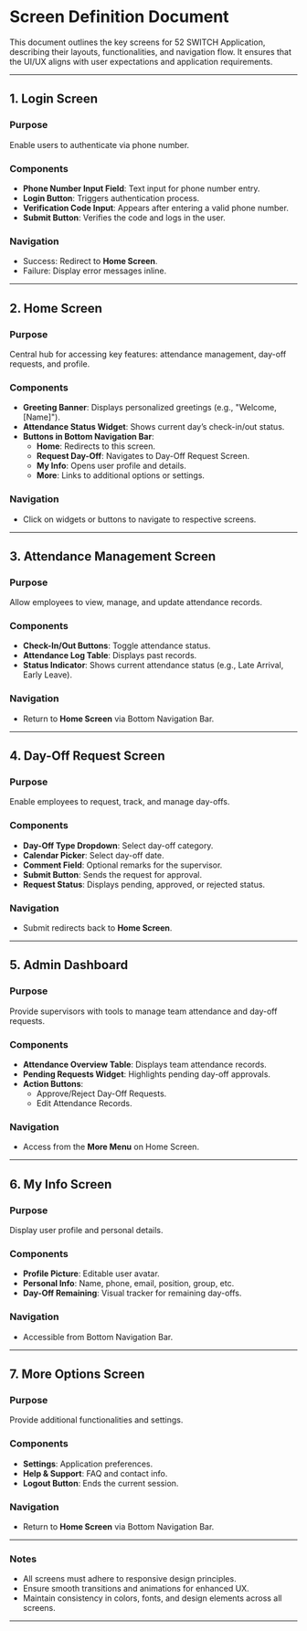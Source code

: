 # Screen Definition Document
This document outlines the key screens for 52 SWITCH Application, describing their layouts, functionalities, and navigation flow. It ensures that the UI/UX aligns with user expectations and application requirements.

---

## 1. **Login Screen**

### Purpose

Enable users to authenticate via phone number.

### Components

- **Phone Number Input Field**: Text input for phone number entry.
- **Login Button**: Triggers authentication process.
- **Verification Code Input**: Appears after entering a valid phone number.
- **Submit Button**: Verifies the code and logs in the user.

### Navigation

- Success: Redirect to **Home Screen**.
- Failure: Display error messages inline.

---

## 2. **Home Screen**

### Purpose

Central hub for accessing key features: attendance management, day-off requests, and profile.

### Components

- **Greeting Banner**: Displays personalized greetings (e.g., "Welcome, [Name]").
- **Attendance Status Widget**: Shows current day’s check-in/out status.
- **Buttons in Bottom Navigation Bar**:
    - **Home**: Redirects to this screen.
    - **Request Day-Off**: Navigates to Day-Off Request Screen.
    - **My Info**: Opens user profile and details.
    - **More**: Links to additional options or settings.

### Navigation

- Click on widgets or buttons to navigate to respective screens.

---

## 3. **Attendance Management Screen**

### Purpose

Allow employees to view, manage, and update attendance records.

### Components

- **Check-In/Out Buttons**: Toggle attendance status.
- **Attendance Log Table**: Displays past records.
- **Status Indicator**: Shows current attendance status (e.g., Late Arrival, Early Leave).

### Navigation

- Return to **Home Screen** via Bottom Navigation Bar.

---

## 4. **Day-Off Request Screen**

### Purpose

Enable employees to request, track, and manage day-offs.

### Components

- **Day-Off Type Dropdown**: Select day-off category.
- **Calendar Picker**: Select day-off date.
- **Comment Field**: Optional remarks for the supervisor.
- **Submit Button**: Sends the request for approval.
- **Request Status**: Displays pending, approved, or rejected status.

### Navigation

- Submit redirects back to **Home Screen**.

---

## 5. **Admin Dashboard**

### Purpose

Provide supervisors with tools to manage team attendance and day-off requests.

### Components

- **Attendance Overview Table**: Displays team attendance records.
- **Pending Requests Widget**: Highlights pending day-off approvals.
- **Action Buttons**:
    - Approve/Reject Day-Off Requests.
    - Edit Attendance Records.

### Navigation

- Access from the **More Menu** on Home Screen.

---

## 6. **My Info Screen**

### Purpose

Display user profile and personal details.

### Components

- **Profile Picture**: Editable user avatar.
- **Personal Info**: Name, phone, email, position, group, etc.
- **Day-Off Remaining**: Visual tracker for remaining day-offs.

### Navigation

- Accessible from Bottom Navigation Bar.

---

## 7. **More Options Screen**

### Purpose

Provide additional functionalities and settings.

### Components

- **Settings**: Application preferences.
- **Help & Support**: FAQ and contact info.
- **Logout Button**: Ends the current session.

### Navigation

- Return to **Home Screen** via Bottom Navigation Bar.

---

### Notes

- All screens must adhere to responsive design principles.
- Ensure smooth transitions and animations for enhanced UX.
- Maintain consistency in colors, fonts, and design elements across all screens.

---